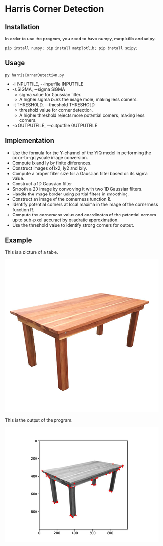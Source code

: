 # Harris Corner Detection

## Installation

In order to use the program, you need to have numpy, matplotlib and scipy.

```
pip install numpy; pip install matplotlib; pip install scipy;
```

## Usage

```
py harrisCornerDetection.py
```

* -i INPUTFILE, --inputfile INPUTFILE
* -s SIGMA, --sigma SIGMA
  * sigma value for Gaussian filter.
  * A higher sigma *blurs* the image more, making less corners.
* -t THRESHOLD, --threshold THRESHOLD
  * threshold value for corner detection.
  * A higher threshold rejects more potential corners, making less corners.
* -o OUTPUTFILE, --outputfile OUTPUTFILE

## Implementation

* Use the formula for the Y-channel of the YIQ model in performing the color-to-grayscale image conversion.
* Compute Ix and Iy by finite differences.
* Construct images of Ix2, Iy2 and IxIy.
* Compute a proper filter size for a Gaussian filter based on its sigma value.
* Construct a 1D Gaussian filter.
* Smooth a 2D image by convolving it with two 1D Gaussian filters.
* Handle the image border using partial filters in smoothing.
* Construct an image of the cornerness function R.
* Identify potential corners at local maxima in the image of the cornerness function R.
* Compute the cornerness value and coordinates of the potential corners up to sub-pixel accuract by quadratic approximation.
* Use the threshold value to identify strong corners for output.

## Example

This is a picture of a table.

![table input](https://github.com/martinkingtw/ComputerVision-HarrisCornerDetection/blob/master/table.jpg)

This is the output of the program.

![table output](https://github.com/martinkingtw/ComputerVision-HarrisCornerDetection/blob/master/tableOutput.jpg)
